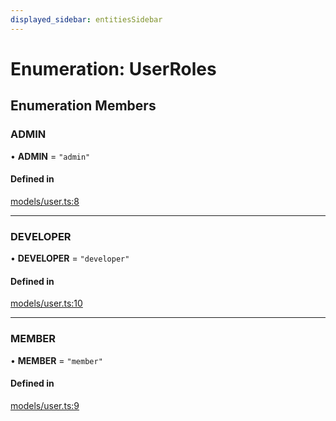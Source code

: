 ```yaml
---
displayed_sidebar: entitiesSidebar
---
```


# Enumeration: UserRoles

## Enumeration Members

### ADMIN

• **ADMIN** = ``"admin"``

#### Defined in

[models/user.ts:8](https://github.com/medusajs/medusa/blob/418ff2a33/packages/medusa/src/models/user.ts#L8)

___

### DEVELOPER

• **DEVELOPER** = ``"developer"``

#### Defined in

[models/user.ts:10](https://github.com/medusajs/medusa/blob/418ff2a33/packages/medusa/src/models/user.ts#L10)

___

### MEMBER

• **MEMBER** = ``"member"``

#### Defined in

[models/user.ts:9](https://github.com/medusajs/medusa/blob/418ff2a33/packages/medusa/src/models/user.ts#L9)
